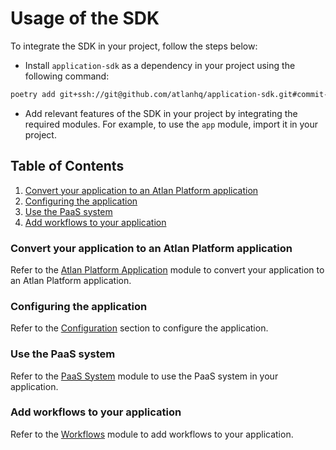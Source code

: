 # Usage of the SDK

To integrate the SDK in your project, follow the steps below:
- Install `application-sdk` as a dependency in your project using the following command:
```bash
poetry add git+ssh://git@github.com/atlanhq/application-sdk.git#commit-hash
```
- Add relevant features of the SDK in your project by integrating the required modules. For example, to use the `app` module, import it in your project.

## Table of Contents
1. [Convert your application to an Atlan Platform application](#convert-your-application-to-an-atlan-platform-application)
2. [Configuring the application](#configuring-the-application)
3. [Use the PaaS system](#use-the-paas-system)
4. [Add workflows to your application](#add-workflows-to-your-application)

### Convert your application to an Atlan Platform application
Refer to the [Atlan Platform Application](../application_sdk/app/README.md) module to convert your application to an Atlan Platform application.

### Configuring the application
Refer to the [Configuration](../docs/CONFIGURATION.md) section to configure the application.


### Use the PaaS system
Refer to the [PaaS System](../application_sdk/paas/README.md) module to use the PaaS system in your application.

### Add workflows to your application
Refer to the [Workflows](../application_sdk/workflows/README.md) module to add workflows to your application.